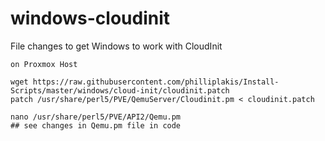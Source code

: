 # windows-cloudinit
File changes to get Windows to work with CloudInit

    on Proxmox Host
    
    wget https://raw.githubusercontent.com/philliplakis/Install-Scripts/master/windows/cloud-init/cloudinit.patch   
    patch /usr/share/perl5/PVE/QemuServer/Cloudinit.pm < cloudinit.patch
    
    nano /usr/share/perl5/PVE/API2/Qemu.pm
    ## see changes in Qemu.pm file in code
